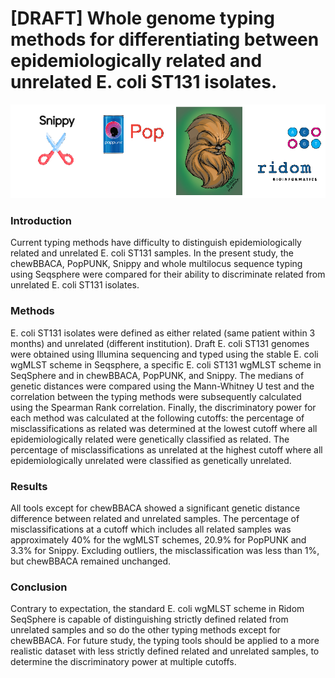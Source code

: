 # [DRAFT] Whole genome typing methods for differentiating between epidemiologically related and unrelated E. coli ST131 isolates.
![Whole genome typing tools](/git_icon.png "Whole genome typing tools icons")

### Introduction 

Current typing methods have difficulty to distinguish epidemiologically related and unrelated E. coli ST131 samples. In the present study, the chewBBACA, PopPUNK, Snippy and whole multilocus sequence typing using Seqsphere were compared for their ability to discriminate related from unrelated E. coli ST131 isolates. 

### Methods 

E. coli ST131 isolates were defined as either related (same patient within 3 months) and unrelated (different institution). Draft E. coli ST131 genomes were obtained using Illumina sequencing and typed using the stable E. coli wgMLST scheme in Seqsphere, a specific E. coli ST131 wgMLST scheme in SeqSphere and in chewBBACA, PopPUNK, and Snippy. The medians of genetic distances were compared using the Mann-Whitney U test and the correlation between the typing methods were subsequently calculated using the Spearman Rank correlation. Finally, the discriminatory power for each method was calculated at the following cutoffs: the percentage of misclassifications as related was determined at the lowest cutoff where all epidemiologically related were genetically classified as related. The percentage of misclassifications as unrelated at the highest cutoff where all epidemiologically unrelated were classified as genetically unrelated. 

### Results 

All tools except for chewBBACA showed a significant genetic distance difference between related and unrelated samples. The percentage of misclassifications at a cutoff which includes all related samples was approximately 40% for the wgMLST schemes, 20.9% for PopPUNK and 3.3% for Snippy. Excluding outliers, the misclassification was less than 1%, but chewBBACA remained unchanged. 

### Conclusion 

Contrary to expectation, the standard E. coli wgMLST scheme in Ridom SeqSphere is capable of distinguishing strictly defined related from unrelated samples and so do the other typing methods except for chewBBACA. For future study, the typing tools should be applied to a more realistic dataset with less strictly defined related and unrelated samples, to determine the discriminatory power at multiple cutoffs. 
